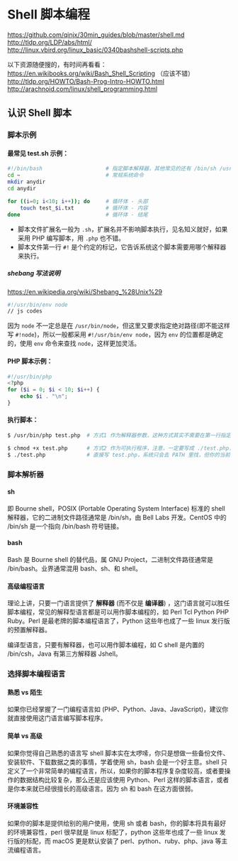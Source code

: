 # Shell 脚本编程

https://github.com/qinjx/30min_guides/blob/master/shell.md   
http://tldp.org/LDP/abs/html/   
http://linux.vbird.org/linux_basic/0340bashshell-scripts.php

以下资源随便搜的，有时间再看看：   
https://en.wikibooks.org/wiki/Bash_Shell_Scripting （应该不错）   
http://tldp.org/HOWTO/Bash-Prog-Intro-HOWTO.html   
http://arachnoid.com/linux/shell_programming.html


## 认识 Shell 脚本

### 脚本示例

#### 最常见 test.sh 示例：

```bash
#!/bin/bash                    # 指定脚本解释器，其他常见的还有 /bin/sh /usr/bin/php
cd ~                           # 常规系统命令
mkdir anydir
cd anydir

for ((i=0; i<10; i++)); do     # 循环体 - 头部
    touch test_$i.txt          # 循环体 - 内容
done                           # 循环体 - 结尾
```

* 脚本文件扩展名一般为 `.sh`，扩展名并不影响脚本执行，见名知义就好，如果采用 PHP 编写脚本，用 `.php` 也不错。
* 脚本文件第一行 `#!` 是个约定的标记，它告诉系统这个脚本需要用哪个解释器来执行。

##### shebang 写法说明

https://en.wikipedia.org/wiki/Shebang_%28Unix%29

```bash
#!/usr/bin/env node
// js codes
```

因为 `node` 不一定总是在 `/usr/bin/node`，但这里又要求指定绝对路径(即不能这样写 `#!node`)，所以一般都采用 `#!/usr/bin/env node`，因为 `env` 的位置都是确定的，使用 `env` 命令来查找 `node`，这样更加灵活。

#### PHP 脚本示例：

```php
#!/usr/bin/php
<?php
for ($i = 0; $i < 10; $i++) {
    echo $i . "\n";
}
```

#### 执行脚本：

```bash
$ /usr/bin/php test.php  # 方式1 作为解释器参数，这种方式其实不需要在第一行指定解释器信息，写了也没用。

$ chmod +x test.php      # 方式2 作为可执行程序，注意，一定要写成 ./test.php，而不是 test.php
$ ./test.php             # 直接写 test.php，系统只会去 PATH 里找，但你的当前目录通常不在 PATH 里
```

### 脚本解析器

#### sh

即 Bourne shell，POSIX (Portable Operating System Interface) 标准的 shell 解释器，它的二进制文件路径通常是 /bin/sh，由 Bell Labs 开发。CentOS 中的 /bin/sh 是一个指向 /bin/bash 符号链接。

#### bash

Bash 是 Bourne shell 的替代品，属 GNU Project，二进制文件路径通常是 /bin/bash。业界通常混用 bash、sh、和 shell。

#### 高级编程语言

理论上讲，只要一门语言提供了 **解释器** (而不仅是 **编译器**) ，这门语言就可以胜任脚本编程，常见的解释型语言都是可以用作脚本编程的，如 Perl Tcl Python PHP Ruby。Perl 是最老牌的脚本编程语言了，Python 这些年也成了一些 linux 发行版的预置解释器。

编译型语言，只要有解释器，也可以用作脚本编程，如 C shell 是内置的 /bin/csh，Java 有第三方解释器 Jshell。

### 选择脚本编程语言

#### 熟悉 vs 陌生

如果你已经掌握了一门编程语言如 (PHP、Python、Java、JavaScript)，建议你就直接使用这门语言编写脚本程序。

#### 简单 vs 高级

如果你觉得自己熟悉的语言写 shell 脚本实在太啰嗦，你只是想做一些备份文件、安装软件、下载数据之类的事情，学着使用 sh，bash 会是一个好主意。shell 只定义了一个非常简单的编程语言，所以，如果你的脚本程序复杂度较高，或者要操作的数据结构比较复杂，那么还是应该使用 Python、Perl 这样的脚本语言，或者是你本来就已经很擅长的高级语言。因为 sh 和 bash 在这方面很弱。

#### 环境兼容性

如果你的脚本是提供给别的用户使用，使用 sh 或者 bash，你的脚本将具有最好的环境兼容性，perl 很早就是 linux 标配了，python 这些年也成了一些 linux 发行版的标配，而 macOS 更是默认安装了 perl、python、ruby、php、java 等主流编程语言。
